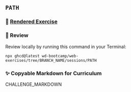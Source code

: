 ## `PATH`

### 📄 [Rendered Exercise](https://github.com/neuefische/web-exercises/tree/BRANCH_NAME/sessions/PATH)

### 🔎 Review

Review locally by running this command in your Terminal:

```
npx ghcd@latest wd-bootcamp/web-exercises/tree/BRANCH_NAME/sessions/PATH
```

### ✨ Copyable Markdown for Curriculum

CHALLENGE_MARKDOWN

